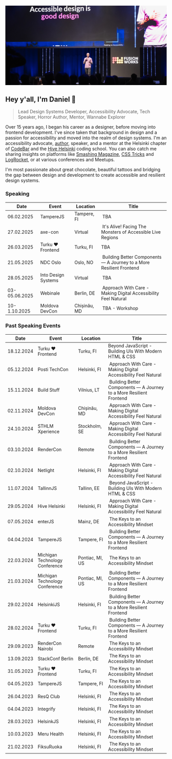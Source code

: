 ![Daniel Yuschick speaking at Moldova DevCon about web accessibility.](./daniel-yuschick--moldova-devcon--github-header.webp)

## Hey y'all, I'm Daniel 🤘

> Lead Design Systems Developer, Accessibility Advocate, Tech Speaker, Horror Author, Mentor, Wannabe Explorer

Over 15 years ago, I began his career as a designer, before moving into frontend development. I've since taken that background in design and a passion for accessibility and moved into the realm of design systems. I'm an accessibility advocate, [author](https://www.amazon.com/stores/Daniel-Yuschick/author/B07RZWNCSY?ref=dbs_a_mng_rwt_scns_share&isDramIntegrated=true&shoppingPortalEnabled=true), speaker, and a mentor at the Helsinki chapter of [CodeBar](https://codebar.io/) and the [Hive Helsinki](https://www.hive.fi/en) coding school. You can also catch me sharing insights on platforms like [Smashing Magazine](https://www.smashingmagazine.com/author/daniel-yuschick/), [CSS Tricks](https://css-tricks.com/author/danyuschick/) and [LogRocket](https://blog.logrocket.com/author/danielyuschick/), or at various conferences and Meetups.

I'm most passionate about great chocolate, beautiful tattoos and bridging the gap between design and development to create accessible and resilient design systems.

### Speaking

| Date       | Event               | Location |  Title                                                      |
| ---------- | ------------------- | -------- | ----------------------------------------------------------- |
| 06.02.2025 | TampereJS             | Tampere, FI  |  TBA |
| 27.02.2025 | axe-con             | Virtual  |  It's Alive! Facing The Monsters of Accessible Live Regions |
| 26.03.2025 | Turku ❤️ Frontend              | Turku, FI       | TBA              |
| 21.05.2025 | NDC Oslo | Oslo, NO  |  Building Better Components — A Journey to a More Resilient Frontend  |
| 28.05.2025 | Into Design Systems | Virtual  |  TBA                                                        |
| 03-05.06.2025 | Webinale             | Berlin, DE  |  Approach With Care - Making Digital Accessibility Feel Natural |
| 10-1.10.2025 | Moldova DevCon             | Chișinău, MD  |  TBA - Workshop |

### Past Speaking Events

| Date       | Event                          | Location        |  Title                                                               |
| ---------- | ------------------------------ | --------------- | -------------------------------------------------------------------- |
| 18.12.2024 | Turku ❤️ Frontend              | Turku, FI       | Beyond JavaScript - Building UIs With Modern HTML & CSS              |
| 05.12.2024 | Posti TechCon                  | Helsinki, FI    |  Approach With Care - Making Digital Accessibility Feel Natural      |
| 15.11.2024 | Build Stuff                    | Vilnius, LT     |  Building Better Components — A Journey to a More Resilient Frontend |
| 02.11.2024 | Moldova DevCon                 | Chișinău, MD    |  Approach With Care - Making Digital Accessibility Feel Natural      |
| 24.10.2024 | STHLM Xperience                | Stockholm, SE   |  Approach With Care - Making Digital Accessibility Feel Natural      |
| 03.10.2024 | RenderCon                      | Remote          |  Building Better Components — A Journey to a More Resilient Frontend |
| 02.10.2024 | Netlight                       | Helsinki, FI    |  Approach With Care - Making Digital Accessibility Feel Natural      |
| 11.07.2024 | TallinnJS                      | Tallinn, EE     |  Beyond JavaScript - Building UIs With Modern HTML & CSS             |
| 29.05.2024 | Hive Helsinki                  | Helsinki, FI    |  Approach With Care - Making Digital Accessibility Feel Natural      |
| 07.05.2024 | enterJS                        | Mainz, DE       |  The Keys to an Accessibility Mindset                                |
| 04.04.2024 | TampereJS                      | Tampere, FI     |  Building Better Components — A Journey to a More Resilient Frontend |
| 22.03.2024 | Michigan Technology Conference | Pontiac, MI, US |  The Keys to an Accessibility Mindset                                |
| 21.03.2024 | Michigan Technology Conference | Pontiac, MI, US |  Building Better Components — A Journey to a More Resilient Frontend |
| 29.02.2024 | HelsinkiJS                     | Helsinki, FI    |  Building Better Components — A Journey to a More Resilient Frontend |
| 28.02.2024 | Turku ❤️ Frontend              | Turku, FI       |  Building Better Components — A Journey to a More Resilient Frontend |
| 29.09.2023 | RenderCon Nairobi              | Remote          |  The Keys to an Accessibility Mindset                                |
| 13.09.2023 | StackConf Berlin               | Berlin, DE      |  The Keys to an Accessibility Mindset                                |
| 31.05.2023 | Turku ❤️ Frontend              | Turku, FI       |  The Keys to an Accessibility Mindset                                |
| 04.05.2023 | TampereJS                      | Tampere, FI     |  The Keys to an Accessibility Mindset                                |
| 26.04.2023 | ResQ Club                      | Helsinki, FI    |  The Keys to an Accessibility Mindset                                |
| 04.04.2023 | Integrify                      | Helsinki, FI    |  The Keys to an Accessibility Mindset                                |
| 28.03.2023 | HelsinkJS                      | Helsinki, FI    |  The Keys to an Accessibility Mindset                                |
| 10.03.2023 | Meru Health                    | Helsinki, FI    |  The Keys to an Accessibility Mindset                                |
| 21.02.2023 | FiksuRuoka                     | Helsinki, FI    |  The Keys to an Accessibility Mindset                                |
